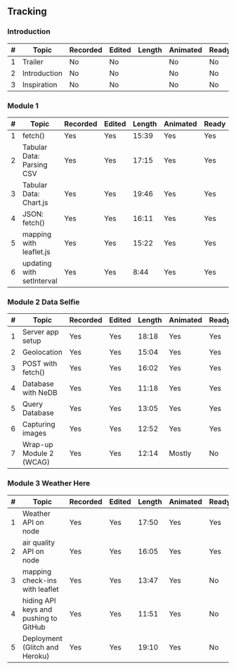 ## Tracking

### Introduction

|#| Topic         | Recorded      | Edited        | Length        | Animated      |Ready     | Published     | 
|-| ------------- | ------------- | ------------- | ------------- | ------------- | ------------- |  ------------- |
|1| Trailer  | No  | No  | | No  | No  |No  |
|2| Introduction  | No  | No | | No  | No  |No  |
|3| Inspiration  | No  | No | | No  | No  |No  |

### Module 1

|#| Topic         | Recorded      | Edited        | Length        | Animated     |Ready     | Published     | 
|-| ------------- | ------------- | ------------- | ------------- | ------------- | ------------- |  ------------- |
|1| fetch()  | Yes  | Yes  | 15:39 | Yes | Yes  |Yes  |
|2| Tabular Data: Parsing CSV  | Yes  | Yes  | 17:15 | Yes | Yes  |Yes  |
|3| Tabular Data: Chart.js | Yes  | Yes  | 19:46 | Yes | Yes  |Yes  |
|4| JSON: fetch() | Yes  | Yes  | 16:11 |Yes  |Yes  |Yes  |
|5| mapping with leaflet.js | Yes  | Yes  | 15:22 |Yes  |Yes  |No  |
|6| updating with setInterval | Yes  | Yes  | 8:44 | Yes  |Yes  |No  |

### Module 2 Data Selfie

|#| Topic         | Recorded      | Edited        | Length        | Animated      |Ready     | Published     | 
|-| ------------- | ------------- | ------------- | ------------- | ------------- | ------------- |  ------------- |
|1| Server app setup  | Yes  | Yes  | 18:18  | Yes  |Yes  |No  |
|2| Geolocation  | Yes  | Yes  | 15:04  | Yes  | Yes  |No  |
|3| POST with fetch() | Yes  | Yes  | 16:02  | Yes  |Yes  |No  |
|4| Database with NeDB | Yes  | Yes  | 11:18  | Yes  |Yes  |No  |
|5| Query Database | Yes  | Yes  | 13:05  | Yes  |Yes  |No  |
|6| Capturing images | Yes  | Yes  |  12:52 | Yes  |Yes  |No  |
|7| Wrap-up Module 2 (WCAG) | Yes  | Yes  | 12:14  | Mostly  |No  |No  |

### Module 3 Weather Here

|#| Topic         | Recorded      | Edited        | Length        | Animated      |Ready     | Published     | 
|-| ------------- | ------------- | ------------- | ------------- | ------------- | ------------- |  ------------- |
|1| Weather API on node  | Yes  | Yes  | 17:50  |Yes  |Yes  |No  |
|2| air quality API on node  | Yes  | Yes  |  16:05 | Yes  | Yes  |No  |
|3| mapping check-ins with leaflet | Yes  | Yes  | 13:47 | Yes  |No  |No  |
|4| hiding API keys and pushing to GitHub | Yes  | Yes  | 11:51  |Yes  |No  |No  |
|5| Deployment (Glitch and Heroku) | Yes  | Yes  | 19:10  |Yes  |No  |No  |

